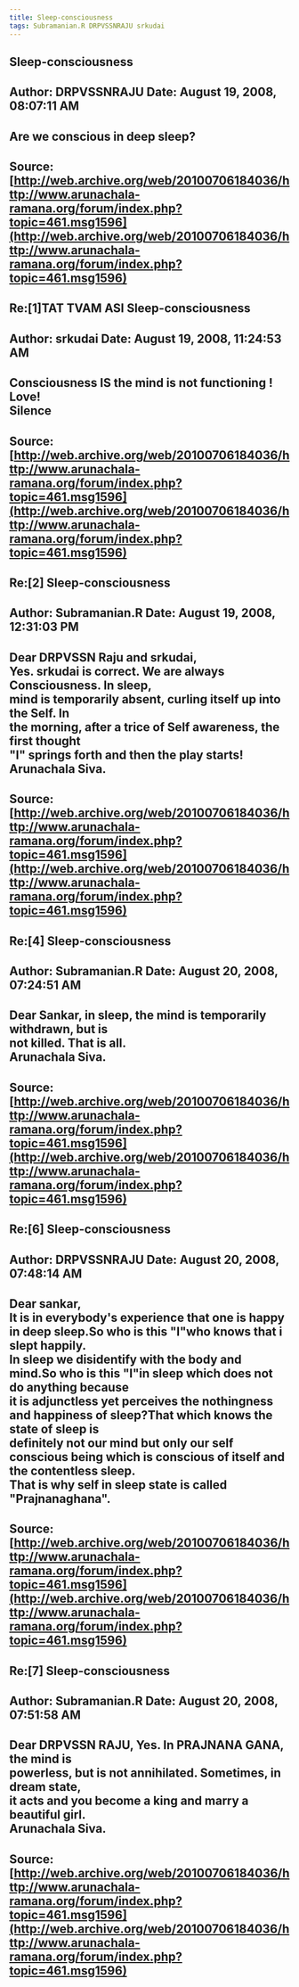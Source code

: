 ```yaml
--- 
title: Sleep-consciousness   
tags: Subramanian.R DRPVSSNRAJU srkudai  
---  
```

## Sleep-consciousness  
Author: DRPVSSNRAJU         Date: August 19, 2008, 08:07:11 AM  
---  
Are we conscious in deep sleep?
 ---  
Source:[http://web.archive.org/web/20100706184036/http://www.arunachala-ramana.org/forum/index.php?topic=461.msg1596](http://web.archive.org/web/20100706184036/http://www.arunachala-ramana.org/forum/index.php?topic=461.msg1596)   
---  

## Re:[1]TAT TVAM ASI  Sleep-consciousness  
Author: srkudai             Date: August 19, 2008, 11:24:53 AM  
---  
Consciousness IS the mind is not functioning !   
Love!   
Silence
 ---  
Source:[http://web.archive.org/web/20100706184036/http://www.arunachala-ramana.org/forum/index.php?topic=461.msg1596](http://web.archive.org/web/20100706184036/http://www.arunachala-ramana.org/forum/index.php?topic=461.msg1596)   
---  

## Re:[2] Sleep-consciousness  
Author: Subramanian.R       Date: August 19, 2008, 12:31:03 PM  
---  
Dear DRPVSSN Raju and srkudai,   
Yes. srkudai is correct. We are always Consciousness. In sleep,   
mind is temporarily absent, curling itself up into the Self. In   
the morning, after a trice of Self awareness, the first thought   
"I" springs forth and then the play starts!   
Arunachala Siva.
 ---  
Source:[http://web.archive.org/web/20100706184036/http://www.arunachala-ramana.org/forum/index.php?topic=461.msg1596](http://web.archive.org/web/20100706184036/http://www.arunachala-ramana.org/forum/index.php?topic=461.msg1596)   
---  

## Re:[4] Sleep-consciousness  
Author: Subramanian.R       Date: August 20, 2008, 07:24:51 AM  
---  
Dear Sankar, in sleep, the mind is temporarily withdrawn, but is   
not killed. That is all.   
Arunachala Siva.
 ---  
Source:[http://web.archive.org/web/20100706184036/http://www.arunachala-ramana.org/forum/index.php?topic=461.msg1596](http://web.archive.org/web/20100706184036/http://www.arunachala-ramana.org/forum/index.php?topic=461.msg1596)   
---  

## Re:[6] Sleep-consciousness  
Author: DRPVSSNRAJU         Date: August 20, 2008, 07:48:14 AM  
---  
Dear sankar,   
 It is in everybody's experience that one is happy in deep sleep.So who is this "I"who knows that i slept happily.   
 In sleep we disidentify with the body and mind.So who is this "I"in sleep which does not do anything because   
 it is adjunctless yet perceives the nothingness and happiness of sleep?That which knows the state of sleep is   
 definitely not our mind but only our self conscious being which is conscious of itself and the contentless sleep.   
 That is why self in sleep state is called "Prajnanaghana".
 ---  
Source:[http://web.archive.org/web/20100706184036/http://www.arunachala-ramana.org/forum/index.php?topic=461.msg1596](http://web.archive.org/web/20100706184036/http://www.arunachala-ramana.org/forum/index.php?topic=461.msg1596)   
---  

## Re:[7] Sleep-consciousness  
Author: Subramanian.R       Date: August 20, 2008, 07:51:58 AM  
---  
Dear DRPVSSN RAJU, Yes. In PRAJNANA GANA, the mind is   
powerless, but is not annihilated. Sometimes, in dream state,   
it acts and you become a king and marry a beautiful girl.   
Arunachala Siva.
 ---  
Source:[http://web.archive.org/web/20100706184036/http://www.arunachala-ramana.org/forum/index.php?topic=461.msg1596](http://web.archive.org/web/20100706184036/http://www.arunachala-ramana.org/forum/index.php?topic=461.msg1596)   
---  


